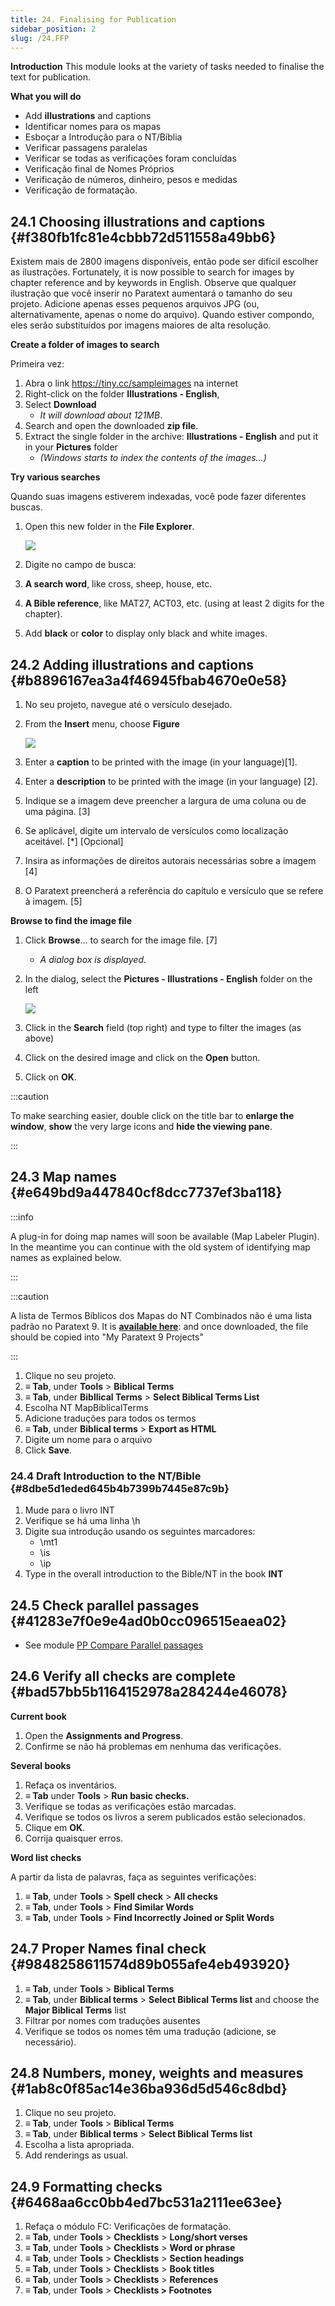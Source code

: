 ```yaml
---
title: 24. Finalising for Publication
sidebar_position: 2
slug: /24.FFP
---
```


**Introduction**
This module looks at the variety of tasks needed to finalise the text for publication.

**What you will do**

- Add **illustrations** and captions
- Identificar nomes para os mapas
- Esboçar a Introdução para o NT/Bíblia
- Verificar passagens paralelas
- Verificar se todas as verificações foram concluídas
- Verificação final de Nomes Próprios
- Verificação de números, dinheiro, pesos e medidas
- Verificação de formatação.

## 24.1 Choosing illustrations and captions {#f380fb1fc81e4cbbb72d511558a49bb6}

Existem mais de 2800 imagens disponíveis, então pode ser difícil escolher as ilustrações. Fortunately, it is now possible to search for images by chapter reference and by keywords in English. Observe que qualquer ilustração que você inserir no Paratext aumentará o tamanho do seu projeto. Adicione apenas esses pequenos arquivos JPG (ou, alternativamente, apenas o nome do arquivo). Quando estiver compondo, eles serão substituídos por imagens maiores de alta resolução.

**Create a folder of images to search**

Primeira vez:

1. Abra o link https://tiny.cc/sampleimages na internet
2. Right-click on the folder **Illustrations - English**,
3. Select **Download**
   - _It will download about 121MB_.
4. Search and open the downloaded **zip file**.
5. Extract the single folder in the archive: **Illustrations - English** and put it in your **Pictures** folder
   - _(Windows starts to index the contents of the images…)_

**Try various searches**

Quando suas imagens estiverem indexadas, você pode fazer diferentes buscas.

1. Open this new folder in the **File Explorer**.

   ![](./1562812922.png)

2. Digite no campo de busca:

3. **A search word**, like cross, sheep, house, etc.

4. **A Bible reference**, like MAT27, ACT03, etc. (using at least 2 digits for the chapter).

5. Add **black** or **color** to display only black and white images.

## 24.2 Adding illustrations and captions {#b8896167ea3a4f46945fbab4670e0e58}

1. No seu projeto, navegue até o versículo desejado.

2. From the **Insert** menu, choose **Figure**

   ![](./1502129098.png)

3. Enter a **caption** to be printed with the image (in your language)[1].

4. Enter a **description** to be printed with the image (in your language) [2].

5. Indique se a imagem deve preencher a largura de uma coluna ou de uma página. [3]

6. Se aplicável, digite um intervalo de versículos como localização aceitável. \[\*\] \[Opcional\]

7. Insira as informações de direitos autorais necessárias sobre a imagem [4]

8. O Paratext preencherá a referência do capítulo e versículo que se refere à imagem. [5]

**Browse to find the image file**

1. Click **Browse**… to search for the image file. [7]
   - _A dialog box is displayed_.

2. In the dialog, select the **Pictures - Illustrations - English** folder on the left

   ![](./1785863083.png)

3. Click in the **Search** field (top right) and type to filter the images (as above)

4. Click on the desired image and click on the **Open** button.

5. Click on **OK**.

:::caution

To make searching easier, double click on the title bar to **enlarge the window**, **show** the very large icons and **hide the viewing pane**.

:::

## 24.3 Map names {#e649bd9a447840cf8dcc7737ef3ba118}

:::info

A plug-in for doing map names will soon be available (Map Labeler Plugin). In the meantime you can continue with the old system of identifying map names as explained below.

:::

:::caution

A lista de Termos Bíblicos dos Mapas do NT Combinados não é uma lista padrão no Paratext 9. It is [**available here**](pathname:///img/CombinedNTMapBiblicalTerms.xml): and once downloaded, the file should be copied into "My Paratext 9 Projects"

:::

1. Clique no seu projeto.
2. **≡ Tab**, under **Tools** &gt; **Biblical Terms**
3. **≡ Tab**, under **Bibllical Terms** &gt; **Select Biblical Terms List**
4. Escolha NT MapBiblicalTerms
5. Adicione traduções para todos os termos
6. **≡ Tab**, under **Biblical terms** &gt; **Export as HTML**
7. Digite um nome para o arquivo
8. Click **Save**.

### 24.4 Draft Introduction to the NT/Bible {#8dbe5d1eded645b4b7399b7445e87c9b}

1. Mude para o livro INT
2. Verifique se há uma linha \\h
3. Digite sua introdução usando os seguintes marcadores:
   - \mt1
   - \is
   - \ip
4. Type in the overall introduction to the Bible/NT in the book **INT**

## 24.5 Check parallel passages {#41283e7f0e9e4ad0b0cc096515eaea02}

- See module [PP Compare Parallel passages](https://sillsdev.github.io/paratext-manual/23.PP)

## 24.6 Verify all checks are complete {#bad57bb5b1164152978a284244e46078}

**Current book**

1. Open the **Assignments and Progress**.
2. Confirme se não há problemas em nenhuma das verificações.

**Several books**

1. Refaça os inventários.
2. **≡ Tab** under **Tools** &gt; **Run basic checks.**
3. Verifique se todas as verificações estão marcadas.
4. Verifique se todos os livros a serem publicados estão selecionados.
5. Clique em **OK**.
6. Corrija quaisquer erros.

**Word list checks**

A partir da lista de palavras, faça as seguintes verificações:

1. **≡ Tab**, under **Tools** &gt; **Spell check** &gt; **All checks**
2. **≡ Tab**, under **Tools** &gt; **Find Similar Words**
3. **≡ Tab**, under **Tools** &gt; **Find Incorrectly Joined or Split Words**

## 24.7 Proper Names final check {#9848258611574d89b055afe4eb493920}

1. **≡ Tab**, under **Tools** &gt; **Biblical Terms**
2. **≡ Tab**, under **Biblical terms** &gt; **Select Biblical Terms list** and choose the **Major Biblical Terms** list
3. Filtrar por nomes com traduções ausentes
4. Verifique se todos os nomes têm uma tradução (adicione, se necessário).

## 24.8 Numbers, money, weights and measures {#1ab8c0f85ac14e36ba936d5d546c8dbd}

1. Clique no seu projeto.
2. **≡ Tab**, under **Tools** &gt; **Biblical Terms**
3. **≡ Tab**, under **Biblical terms** &gt; **Select Biblical Terms list**
4. Escolha a lista apropriada.
5. Add renderings as usual.

## 24.9 Formatting checks {#6468aa6cc0bb4ed7bc531a2111ee63ee}

1. Refaça o módulo FC: Verificações de formatação.
2. **≡ Tab**, under **Tools** &gt; **Checklists** &gt; **Long/short verses**
3. **≡ Tab**, under **Tools** &gt; **Checklists** &gt; **Word or phrase**
4. **≡ Tab**, under **Tools** &gt; **Checklists** &gt; **Section headings**
5. **≡ Tab**, under **Tools** &gt; **Checklists** &gt; **Book titles**
6. **≡ Tab**, under **Tools** &gt; **Checklists** &gt; **References**
7. **≡ Tab**, under **Tools** &gt; **Checklists &gt; Footnotes**
